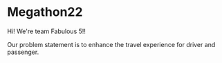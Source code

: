 # Megathon22

Hi! We're team Fabulous 5!!

Our problem statement is to enhance the travel experience for driver and passenger.


